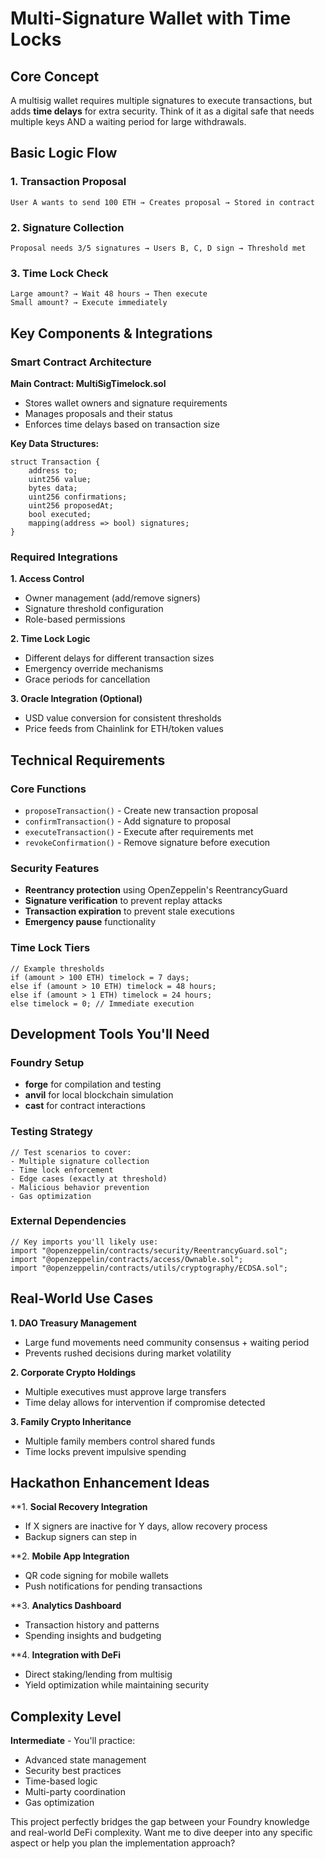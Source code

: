 # Multi-Signature Wallet with Time Locks

## Core Concept
A multisig wallet requires multiple signatures to execute transactions, but adds **time delays** for extra security. Think of it as a digital safe that needs multiple keys AND a waiting period for large withdrawals.

## Basic Logic Flow

### 1. **Transaction Proposal**
```
User A wants to send 100 ETH → Creates proposal → Stored in contract
```

### 2. **Signature Collection**
```
Proposal needs 3/5 signatures → Users B, C, D sign → Threshold met
```

### 3. **Time Lock Check**
```
Large amount? → Wait 48 hours → Then execute
Small amount? → Execute immediately
```

## Key Components & Integrations

### **Smart Contract Architecture**

**Main Contract: MultiSigTimelock.sol**
- Stores wallet owners and signature requirements
- Manages proposals and their status
- Enforces time delays based on transaction size

**Key Data Structures:**
```solidity
struct Transaction {
    address to;
    uint256 value;
    bytes data;
    uint256 confirmations;
    uint256 proposedAt;
    bool executed;
    mapping(address => bool) signatures;
}
```

### **Required Integrations**

**1. Access Control**
- Owner management (add/remove signers)
- Signature threshold configuration
- Role-based permissions

**2. Time Lock Logic**
- Different delays for different transaction sizes
- Emergency override mechanisms
- Grace periods for cancellation

**3. Oracle Integration (Optional)**
- USD value conversion for consistent thresholds
- Price feeds from Chainlink for ETH/token values

## Technical Requirements

### **Core Functions**
- `proposeTransaction()` - Create new transaction proposal
- `confirmTransaction()` - Add signature to proposal
- `executeTransaction()` - Execute after requirements met
- `revokeConfirmation()` - Remove signature before execution

### **Security Features**
- **Reentrancy protection** using OpenZeppelin's ReentrancyGuard
- **Signature verification** to prevent replay attacks
- **Transaction expiration** to prevent stale executions
- **Emergency pause** functionality

### **Time Lock Tiers**
```solidity
// Example thresholds
if (amount > 100 ETH) timelock = 7 days;
else if (amount > 10 ETH) timelock = 48 hours;
else if (amount > 1 ETH) timelock = 24 hours;
else timelock = 0; // Immediate execution
```

## Development Tools You'll Need

### **Foundry Setup**
- **forge** for compilation and testing
- **anvil** for local blockchain simulation
- **cast** for contract interactions

### **Testing Strategy**
```solidity
// Test scenarios to cover:
- Multiple signature collection
- Time lock enforcement
- Edge cases (exactly at threshold)
- Malicious behavior prevention
- Gas optimization
```

### **External Dependencies**
```solidity
// Key imports you'll likely use:
import "@openzeppelin/contracts/security/ReentrancyGuard.sol";
import "@openzeppelin/contracts/access/Ownable.sol";
import "@openzeppelin/contracts/utils/cryptography/ECDSA.sol";
```

## Real-World Use Cases

**1. DAO Treasury Management**
- Large fund movements need community consensus + waiting period
- Prevents rushed decisions during market volatility

**2. Corporate Crypto Holdings**
- Multiple executives must approve large transfers
- Time delay allows for intervention if compromise detected

**3. Family Crypto Inheritance**
- Multiple family members control shared funds
- Time locks prevent impulsive spending

## Hackathon Enhancement Ideas

**1. **Social Recovery Integration**
- If X signers are inactive for Y days, allow recovery process
- Backup signers can step in

**2. **Mobile App Integration**
- QR code signing for mobile wallets
- Push notifications for pending transactions

**3. **Analytics Dashboard**
- Transaction history and patterns
- Spending insights and budgeting

**4. **Integration with DeFi**
- Direct staking/lending from multisig
- Yield optimization while maintaining security

## Complexity Level
**Intermediate** - You'll practice:
- Advanced state management
- Security best practices
- Time-based logic
- Multi-party coordination
- Gas optimization

This project perfectly bridges the gap between your Foundry knowledge and real-world DeFi complexity. Want me to dive deeper into any specific aspect or help you plan the implementation approach?







